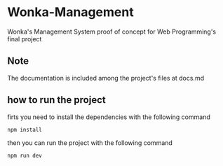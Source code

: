 # Wonka-Management

Wonka's Management System proof of concept for Web Programming's final project

## Note

The documentation is included among the project's files at docs.md

## how to run the project

firts you need to install the dependencies with the following command

```bash
npm install
```

then you can run the project with the following command

```bash
npm run dev
```
